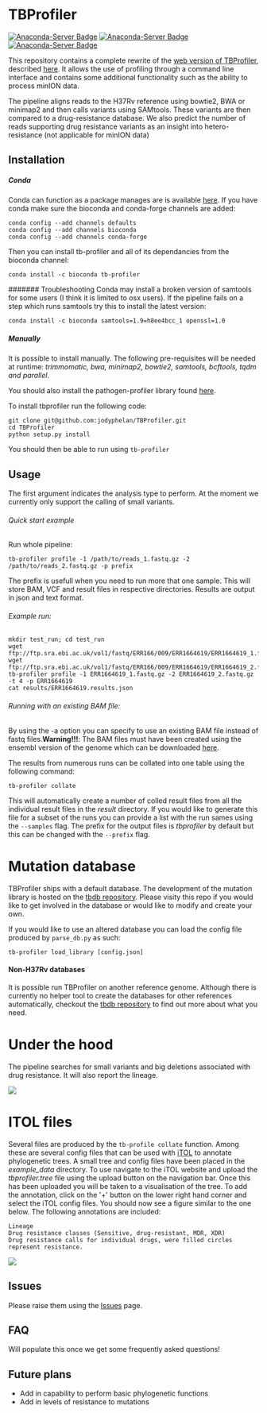 # TBProfiler
[![Anaconda-Server Badge](ttps://img.shields.io/badge/install%20with-bioconda-brightgreen.svg?style=flat)](https://bioconda.github.io/recipes/tb-profiler/README.html) [![Anaconda-Server Badge](https://img.shields.io/github/license/jodyphelan/TBProfiler.svg)](https://anaconda.org/bioconda/tb-profiler) [![Anaconda-Server Badge](https://img.shields.io/github/last-commit/jodyphelan/TBProfiler.svg)](https://github.com/jodyphelan/TBProfiler)


This repository contains a complete rewrite of the [web version of TBProfiler](http://tbdr.lshtm.ac.uk), described [here](https://genomemedicine.biomedcentral.com/articles/10.1186/s13073-015-0164-0). It allows the use of profiling through a command line interface and contains some additional functionality such as the ability to process minION data.

The pipeline aligns reads to the H37Rv reference using bowtie2, BWA or minimap2 and then calls variants using SAMtools. These variants are then compared to a drug-resistance database. We also predict the number of reads supporting drug resistance variants as an insight into hetero-resistance (not applicable for minION data)

## Installation

##### Conda
Conda can function as a package manages are is available [here](https://docs.conda.io/en/latest/miniconda.html).
If you have conda make sure the bioconda  and conda-forge channels are added:
```
conda config --add channels defaults
conda config --add channels bioconda
conda config --add channels conda-forge
```
Then you can install tb-profiler and all of its dependancies from the bioconda channel:
```
conda install -c bioconda tb-profiler
```

####### Troubleshooting
Conda may install a broken version of samtools for some users (I think it is limited to osx users). If the pipeline fails on a step which runs samtools try this to install the latest version:
```
conda install -c bioconda samtools=1.9=h8ee4bcc_1 openssl=1.0
```
##### Manually
It is possible to install manually. The following pre-requisites will be needed at runtime: *trimmomatic, bwa, minimap2, bowtie2, samtools, bcftools, tqdm and parallel*.

You should also install the pathogen-profiler library found [here](https://github.com/jodyphelan/pathogen-profiler).

To install tbprofiler run the following code:
```
git clone git@github.com:jodyphelan/TBProfiler.git
cd TBProfiler
python setup.py install
```
You should then be able to run using ```tb-profiler```

## Usage

The first argument indicates the analysis type to perform. At the moment we currently only support the calling of small variants.

###### Quick start example

Run whole pipeline:
```
tb-profiler profile -1 /path/to/reads_1.fastq.gz -2 /path/to/reads_2.fastq.gz -p prefix
```
The prefix is usefull when you need to run more that one sample. This will store BAM, VCF and result files in respective directories. Results are output in json and text format.

###### Example run:
```
mkdir test_run; cd test_run
wget ftp://ftp.sra.ebi.ac.uk/vol1/fastq/ERR166/009/ERR1664619/ERR1664619_1.fastq.gz
wget ftp://ftp.sra.ebi.ac.uk/vol1/fastq/ERR166/009/ERR1664619/ERR1664619_2.fastq.gz
tb-profiler profile -1 ERR1664619_1.fastq.gz -2 ERR1664619_2.fastq.gz -t 4 -p ERR1664619
cat results/ERR1664619.results.json
```

###### Running with an existing BAM file:

By using the -a option you can specify to use an existing BAM file instead of fastq files.**Warning!!!**: The BAM files must have been created using the ensembl version of the genome which can be downloaded [here](ftp://ftp.ensemblgenomes.org/pub/release-32/bacteria//fasta/bacteria_0_collection/mycobacterium_tuberculosis_h37rv/dna/Mycobacterium_tuberculosis_h37rv.ASM19595v2.dna.toplevel.fa.gz).

The results from numerous runs can be collated into one table using the following command:
```
tb-profiler collate
```
This will automatically create a number of colled result files from all the individual result files in the *result* directory. If you would like to generate this file for a subset of the runs you can provide a list with the run sames using the `--samples` flag. The prefix for the output files is *tbprofiler* by default but this can be changed with the `--prefix` flag.

# Mutation database
TBProfiler ships with a default database. The development of the mutation library is hosted on the [tbdb repository](https://github.com/jodyphelan/tbdb). Please visity this repo if you would like to get involved in the database or would like to modify and create your own.

If you would like to use an altered database you can load the config file produced by `parse_db.py` as such:

```
tb-profiler load_library [config.json]
```

#### Non-H37Rv databases
It is possible run TBProfiler on another reference genome. Although there is currently no helper tool to create the databases for other references automatically, checkout the [tbdb repository](https://github.com/jodyphelan/tbdb) to find out more about what you need.

# Under the hood
The pipeline searches for small variants and big deletions associated with drug resistance. It will also report the lineage.

<img src="https://jodyphelan.github.io/img/TBProfiler.png">

# ITOL files
Several files are produced by the `tb-profile collate` function. Among these are several config files that can be used with [iTOL](http://itol.embl.de/) to annotate phylogenetic trees. A small tree and config files have been placed in the *example_data* directory. To use navigate to the iTOL website and upload the *tbprofiler.tree* file using the upload button on the navigation bar. Once this has been uploaded you will be taken to a visualisation of the tree. To add the annotation, click on the '+' button on the lower right hand corner and select the iTOL config files. You should now see a figure similar to the one below. The following annotations are included:

    Lineage
    Drug resistance classes (Sensitive, drug-resistant, MDR, XDR)
    Drug resistance calls for individual drugs, were filled circles represent resistance.

<img src="https://github.com/jodyphelan/jodyphelan.github.io/raw/master/img/itol_example.png">

## Issues
Please raise them using the [Issues](https://github.com/jodyphelan/TBProfiler/issues) page.

## FAQ

Will populate this once we get some frequently asked questions!

## Future plans

- Add in capability to perform basic phylogenetic functions
- Add in levels of resistance to mutations
